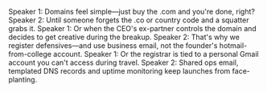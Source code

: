 Speaker 1: Domains feel simple—just buy the .com and you're done, right?
Speaker 2: Until someone forgets the .co or country code and a squatter grabs it.
Speaker 1: Or when the CEO's ex-partner controls the domain and decides to get creative during the breakup.
Speaker 2: That's why we register defensives—and use business email, not the founder's hotmail-from-college account.
Speaker 1: Or the registrar is tied to a personal Gmail account you can't access during travel.
Speaker 2: Shared ops email, templated DNS records and uptime monitoring keep launches from face-planting.
